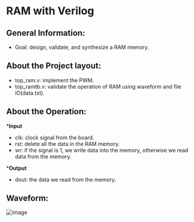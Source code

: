 # RAM with Verilog

## General Information:
- Goal: design, validate, and synthesize a RAM memory.

## About the Project layout:
- top_ram.v: implement the PWM.
- top_ramtb.v: validate the operation of RAM using waveform and file IO(data.txt).

## About the Operation:
***Input**
- clk: clock signal from the board.
- rst: delete all the data in the RAM memory.
- wr: if the signal is 1, we write data into the memory, otherwise we read data from the memory.

***Output**
- dout: the data we read from the memory.

 ## Waveform:
![image](https://github.com/vanphuc1208/RAM-with-Verilog/assets/116254695/2e0b061b-5c22-4c58-9e28-450b8bfe9a11)






